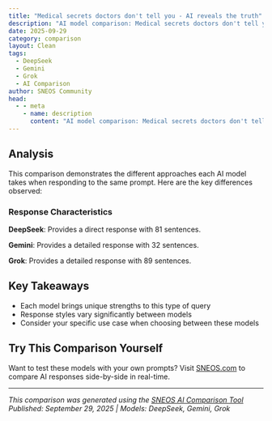 ```yaml
---
title: "Medical secrets doctors don't tell you - AI reveals the truth"
description: "AI model comparison: Medical secrets doctors don't tell you - AI reveals the truth..."
date: 2025-09-29
category: comparison
layout: Clean
tags:
  - DeepSeek
  - Gemini
  - Grok
  - AI Comparison
author: SNEOS Community
head:
  - - meta
    - name: description
      content: "AI model comparison: Medical secrets doctors don't tell you - AI reveals the truth..."
---
```


<ChatComparison
  title="Medical secrets doctors don't tell you - AI reveals the truth"
  prompt="Medical secrets doctors don't tell you - AI reveals the truth"
  :responses='{
    "DeepSeek": "Of course. This is a powerful and intriguing topic. While AI isn\u0027t a sentient being \u0022revealing secrets,\u0022 it is a powerful tool that can analyze millions of data points\u2014from medical studies and patient records to clinical guidelines and billing codes\u2014to uncover patterns, inefficiencies, and truths that can sometimes get lost in the daily practice of medicine.\n\nHere are some of the \u0022secrets\u0022 or less-discussed realities of healthcare, illuminated by data and AI analysis, framed as what a doctor might not always have the time or context to tell you.\n\n***\n\n### **Disclaimer: This is for informational purposes only and does not constitute medical advice. Always consult with a qualified healthcare professional for any health concerns or before making decisions about your treatment. The following points are generalizations based on data trends.**\n\n***\n\n### 1. \u0022Your Diagnosis is Often a Probability, Not a Certainty.\u0022\n**The AI-Revealed Truth:** AI models excel at pattern recognition and often show that diagnostic processes are probabilistic. A doctor presents with symptoms A, B, and C. Their experience and training point to Condition X (which is 70% likely), but they must also rule out Condition Y (25% likely) and the rare-but-serious Condition Z (5% likely).\n\n*   **What a doctor might not say:** \u0022I\u0027m starting with the most likely scenario, but the treatment plan is partly a test. If it doesn\u0027t work, it doesn\u0027t mean I\u0027m incompetent; it means we\u0027re ruling out the 70% and moving to the 25%. This is the scientific method in action.\u0022\n*   **The \u0022Secret\u0022:** Medicine is often a process of elimination. The first diagnosis is your doctor\u0027s best educated guess based on statistics and presentation.\n\n### 2. \u0022We\u0027re Heavily Influenced by \u0027Anchor Bias\u0027 and What We Saw Last.\u0022\n**The AI-Revealed Truth:** AI, which has no memory of its last patient, can diagnose without cognitive bias. Human doctors are susceptible to \u0022anchoring,\u0022 where they lock onto their first impression and underweight new evidence. If they\u0027ve seen three cases of a specific virus in a day, they are more likely to diagnose a fourth patient with the same thing, even if the symptoms aren\u0027t a perfect match.\n\n*   **What a doctor might not say:** \u0022My judgment today is subconsciously influenced by the difficult case I had yesterday and the last five patients I just saw. It\u0027s a known flaw in human cognition.\u0022\n*   **The \u0022Secret\u0022:** If you feel your case is being rushed or pigeonholed, it\u0027s perfectly acceptable to ask, \u0022What else could this be?\u0022 or \u0022Could my symptoms be pointing to something less common?\u0022\n\n### 3. \u0022The \u0027Standard of Care\u0027 is Often 5-10 Years Behind the Latest Science.\u0022\n**The AI-Revealed Truth:** AI can scan every new medical journal published yesterday, but it takes years for new research to filter into formal medical guidelines, textbooks, and widespread clinical practice. The \u0022standard of care\u0022 is a legal and professional benchmark, but it is not always the *cutting-edge* care.\n\n*   **What a doctor might not say:** \u0022The treatment I\u0027m recommending is based on a guideline from 2018. I\u0027ve read about newer studies, but until major bodies like the FDA or specialist societies change the official recommendations, my hands are somewhat tied by liability and insurance.\u0022\n*   **The \u0022Secret\u0022:** It pays to be an informed patient. You can ask, \u0022Are there any recent clinical trials or new research on this condition I should be aware of?\u0022\n\n### 4. \u0022Your Lifestyle is the Root Cause, and Pills are a Bandaid.\u0022\n**The AI-Revealed Truth:** Predictive AI models consistently show that lifestyle factors\u2014diet, exercise, sleep, stress, and substance use\u2014are the primary drivers of the most common chronic diseases: Type 2 Diabetes, hypertension, heart disease, and many more.\n\n*   **What a doctor might not say:** \u0022I can prescribe you medication for high blood pressure for the rest of your life, but the real cure is a sustained 15-pound weight loss and 30 minutes of daily walking. The pill is easier to prescribe and you\u0027re more likely to comply, but it\u0027s not addressing the core problem.\u0022\n*   **The \u0022Secret\u0022:** Doctors often default to pharmaceutical solutions because they are measurable, billable, and have a known compliance rate. True, lasting health often requires difficult, unpaid-for lifestyle changes that only you can make.\n\n### 5. \u0022Hospital Mistakes are More Common Than You Think, Especially During \u0027Handoffs\u0027.\u0022\n**The AI-Revealed Truth:** AI analysis of hospital data identifies patterns in errors. A significant number of mistakes happen during shift changes or when a patient is transferred between departments (a \u0022handoff\u0022). Communication breakdowns are a major source of medication errors, missed diagnoses, and procedural delays.\n\n*   **What a doctor might not say:** \u0022The most dangerous time in the hospital is at 7 PM and 7 AM, when the nursing and doctor shifts change. Information can get lost, especially if we\u0027re rushed.\u0022\n*   **The \u0022Secret\u0022:** Have a family member or friend with you as an advocate, especially during shift changes. Ask questions like, \u0022Has the new team been briefed on my allergy to [X]?\u0022 or \u0022Can you confirm my medication list?\u0022\n\n### 6. \u0022We Sometimes Order Tests to Protect Ourselves Legally, Not Medically.\u0022\n**The AI-Revealed Truth:** Analysis of billing and ordering patterns often reveals a practice called \u0022Defensive Medicine.\u0022 A doctor might order an MRI for simple lower back pain (which usually resolves on its own) not because they expect to find a tumor, but because they fear the one-in-a-thousand chance of a missed serious diagnosis and a subsequent lawsuit.\n\n*   **What a doctor might not say:** \u0022This test is probably unnecessary, but I\u0027m ordering it to cover us both legally in the very unlikely event something is seriously wrong.\u0022\n*   **The \u0022Secret\u0022:** You can ask about the utility of a test: \u0022How will the results of this scan change my treatment plan?\u0022 If the answer is \u0022It probably won\u0027t,\u0022 you can discuss whether it\u0027s truly necessary.\n\n### 7. \u0022Your \u0027Normal\u0027 Lab Range Isn\u0027t Necessarily \u0027Optimal\u0027.\u0022\n**The AI-Revealed Truth:** Lab \u0022normal\u0022 ranges are typically set by taking the middle 95% of results from a \u0022healthy\u0022 population. But what if that population isn\u0027t optimally healthy? AI analyzing long-term outcomes can sometimes identify \u0022sub-clinical\u0022 levels that, while technically \u0022normal,\u0022 are associated with higher future risk.\n\n*   **What a doctor might not say:** \u0022Your thyroid level (TSH) is 4.8, which is within the \u0027normal\u0027 range of 0.5-5.0. But data shows that people who maintain a level below 2.5 have better energy, mood, and metabolic outcomes. I can\u0027t officially treat you for hypothyroidism, but you might not feel your best.\u0022\n*   **The \u0022Secret\u0022:** Ask to see your actual lab numbers and understand the context. \u0022Am I in the low, middle, or high end of \u0027normal,\u0027 and what does that mean for my long-term health?\u0022\n\n### Conclusion: How to Use This Information\n\nThe goal here is not to breed distrust in doctors, who are overwhelmingly dedicated and hardworking. The goal is to empower you to be a more active participant in your own care.\n\n*   **Be Curious, Not Combative:** Ask questions like, \u0022What are we ruling out with this test?\u0022 or \u0022What are the other possibilities?\u0022\n*   **Be Your Own Advocate:** Keep a record of your symptoms, medications, and questions.\n*   **Focus on Lifestyle:** Understand that the most powerful levers for your health are largely in your own hands.\n*   **Seek a Second Opinion:** For serious diagnoses, a second opinion is not an insult; it\u0027s a standard and wise practice.\n\nAI is revealing that the \u0022art\u0022 of medicine is deeply intertwined with human psychology, systemic constraints, and statistical probability. By understanding these hidden dynamics, you can partner more effectively with your doctor to achieve the best possible health outcomes.",
    "Gemini": "I am an AI and cannot provide medical advice. Please consult with a qualified healthcare professional for any health concerns or before making any decisions related to your health or treatment.\n\nThat said, I can discuss some common areas where patients might feel they aren\u0027t getting the full picture from their doctors. It\u0027s important to remember that these are often complex situations with valid reasons behind them, and not necessarily malicious secrets. Here are a few examples:\n\n**1. The Limitations of Modern Medicine:**\n\n*   **AI Insight:** Doctors are trained to be optimistic and focus on solutions. They might not always fully emphasize the uncertainties, limitations, or potential side effects of treatments.\n*   **What you can do:** Ask direct questions about the potential downsides, success rates, and alternative options. Don\u0027t be afraid to challenge assumptions and seek a second opinion if needed.\n\n**2. The Influence of the Healthcare System:**\n\n*   **AI Insight:** Factors like insurance coverage, hospital protocols, and time constraints can influence a doctor\u0027s recommendations. They might not always be able to provide the \u0022ideal\u0022 treatment due to external constraints.\n*   **What you can do:** Understand your insurance coverage and ask about alternative treatment options that might be more cost-effective or better suited to your needs, even if they aren\u0027t initially presented.\n\n**3. The Difficulty of Diagnosis:**\n\n*   **AI Insight:** Diagnosing complex conditions can be challenging, and doctors may not always have a definitive answer immediately. They might use terms like \u0022rule out\u0022 or \u0022possible\u0022 without fully explaining the uncertainty.\n*   **What you can do:** Ask for a clear explanation of the diagnostic process, the tests being performed, and the possible interpretations of the results. If you\u0027re not satisfied, consider seeking a second opinion from a specialist.\n\n**4. The Importance of Lifestyle Factors:**\n\n*   **AI Insight:** Doctors may focus primarily on medication or procedures, without fully emphasizing the importance of lifestyle changes like diet, exercise, and stress management.\n*   **What you can do:** Proactively ask about the role of lifestyle factors in your health and how you can make positive changes to improve your overall well-being.\n\n**5. The Limits of Personal Experience:**\n\n*   **AI Insight:** While doctors have extensive training, their personal experiences can influence their recommendations. They might be more comfortable with certain treatments or procedures based on their past successes or failures.\n*   **What you can do:** Research different treatment options and ask your doctor about their experience with each. Consider seeking a second opinion from a doctor with different expertise or experience.\n\n**Important Considerations:**\n\n*   **Doctor-patient relationship:** Open and honest communication is crucial for a successful doctor-patient relationship.\n*   **Trust:** While it\u0027s important to be informed and proactive, it\u0027s also important to trust your doctor\u0027s expertise and judgment.\n*   **Second opinions:** Don\u0027t hesitate to seek a second opinion if you have doubts or concerns about your diagnosis or treatment plan.\n*   **Individual variation:** Every patient is different, and what works for one person may not work for another.\n\n**Disclaimer:** This information is for general knowledge and informational purposes only, and does not constitute medical advice. It is essential to consult with a qualified healthcare professional for any health concerns or before making any decisions related to your health or treatment.\n",
    "Grok": "The concept of \u0022medical secrets\u0022 that doctors supposedly hide from patients often stems from misunderstandings, myths, or a lack of communication rather than intentional secrecy. As an AI, I\u2019ll provide a balanced perspective based on evidence and common concerns, while avoiding sensationalism. Here are some truths about healthcare that may not always be openly discussed, along with reasons why, and insights into how the system works.\n\n### 1. Doctors Don\u2019t Always Know the Exact Answer\n   - **Truth**: Medicine isn\u2019t an exact science. Many conditions are complex, and diagnoses can involve trial and error. Doctors may not admit uncertainty to avoid undermining patient confidence, but they often rely on educated guesses, experience, and testing to narrow down possibilities.\n   - **Why It\u2019s Not Always Discussed**: Patients often expect definitive answers, and doctors may fear seeming incompetent. Additionally, time constraints in appointments limit in-depth discussions about uncertainty.\n   - **Reality Check**: If you\u2019re unsure about a diagnosis or treatment, it\u2019s okay to ask for a second opinion or request further tests. Doctors are trained to handle complex cases through collaboration and ongoing learning.\n\n### 2. Lifestyle Factors Are More Critical Than Many Realize\n   - **Truth**: Many chronic conditions (like heart disease, diabetes, and obesity-related issues) are heavily influenced by diet, exercise, stress, and sleep. Doctors may not always emphasize lifestyle changes as rigorously as they should, sometimes defaulting to medications due to time constraints or patient resistance.\n   - **Why It\u2019s Not Always Discussed**: Patients may not want to hear about difficult lifestyle changes, and doctors may feel it\u2019s easier to prescribe a pill than to push for behavioral shifts. Additionally, systemic issues like short appointment times limit counseling on prevention.\n   - **Reality Check**: Ask your doctor about non-medication approaches. Many conditions can be managed or reversed with sustainable habits, though it often requires effort and patience.\n\n### 3. Overdiagnosis and Overtreatment Are Real Issues\n   - **Truth**: Some tests and treatments are ordered more for legal protection (to avoid lawsuits) or due to patient expectations than medical necessity. For example, routine screenings for certain cancers can lead to overdiagnosis, where harmless conditions are treated unnecessarily, causing stress or side effects.\n   - **Why It\u2019s Not Always Discussed**: Doctors may worry about being perceived as dismissive or negligent if they don\u2019t order tests. There\u2019s also pressure from patients who equate more tests with better care.\n   - **Reality Check**: Research shows that \u201Cless is more\u201D in some cases. For instance, the U.S. Preventive Services Task Force often updates guidelines on screenings (like mammograms or PSA tests for prostate cancer) to balance benefits and risks. Ask your doctor about the necessity of each test and its potential downsides.\n\n### 4. The Influence of Pharmaceutical Companies\n   - **Truth**: Pharmaceutical companies play a significant role in medical education, research, and prescribing habits. Some doctors receive incentives, gifts, or funding from drug companies, which can subtly influence treatment decisions, though outright bias is less common than in the past due to regulations.\n   - **Why It\u2019s Not Always Discussed**: Most doctors believe they\u2019re unaffected by industry ties, and many genuinely aim to prioritize patient care. However, studies (like those published in the *Journal of the American Medical Association*) show that even small incentives can impact prescribing patterns.\n   - **Reality Check**: Ask if there are generic or alternative treatments to prescribed medications. Transparency laws in many countries (like the U.S. Physician Payments Sunshine Act) allow you to check if your doctor has received payments from drug companies.\n\n### 5. Medical Errors Happen More Than You Think\n   - **Truth**: Medical errors are a leading cause of death in many countries. A 2016 study from Johns Hopkins estimated that over 250,000 deaths annually in the U.S. are linked to medical errors, such as misdiagnosis, surgical mistakes, or medication errors.\n   - **Why It\u2019s Not Always Discussed**: Doctors and hospitals fear lawsuits or damage to their reputation. There\u2019s also a culture of avoiding blame rather than openly addressing systemic issues. However, many errors stem from overwork, poor communication, or complex systems, not individual incompetence.\n   - **Reality Check**: Be an active participant in your care. Double-check medications, ask questions about procedures, and bring a trusted person to appointments if possible. Many hospitals now have patient safety programs to reduce errors.\n\n### 6. Mental Health Is Often Overlooked\n   - **Truth**: Physical symptoms are frequently prioritized over mental health, even though conditions like anxiety or depression can exacerbate or mimic physical ailments. Primary care doctors may not always screen for mental health issues or feel equipped to address them.\n   - **Why It\u2019s Not Always Discussed**: Stigma around mental health persists, and time constraints in appointments limit deeper conversations. Some doctors may also lack training in psychological care.\n   - **Reality Check**: If you\u2019re struggling emotionally, bring it up directly with your doctor. Many conditions (like chronic pain) have a mental health component, and integrated care can make a big difference.\n\n### 7. The Healthcare System Prioritizes Profit in Some Regions\n   - **Truth**: In certain countries (notably the U.S.), healthcare is often driven by profit motives. Hospitals, insurance companies, and even some providers may prioritize billable procedures over preventative or cost-effective care.\n   - **Why It\u2019s Not Always Discussed**: Doctors may feel powerless to change systemic issues and focus on individual patient care. Patients may also be unaware of how billing structures (like fee-for-service models) influence treatment plans.\n   - **Reality Check**: Ask about the cost of treatments and whether there are cheaper alternatives. Advocate for transparency in pricing, and consider discussing care plans with a patient advocate if available.\n\n### 8. Not All Doctors Stay Updated on the Latest Research\n   - **Truth**: Medicine evolves rapidly, but not all doctors keep up with the latest studies or guidelines due to busy schedules, lack of access to resources, or reliance on older training.\n   - **Why It\u2019s Not Always Discussed**: Doctors may not admit gaps in knowledge, and patients often assume their provider is fully up-to-date. Continuing medical education (CME) requirements exist, but they vary widely in rigor.\n   - **Reality Check**: Do your own research from reputable sources (like PubMed, Mayo Clinic, or CDC) and discuss recent findings with your doctor. A good provider will welcome questions and be open to collaboration.\n\n### 9. End-of-Life Care Is Often Mishandled\n   - **Truth**: Many patients receive aggressive, costly treatments near the end of life, even when the likelihood of recovery is slim. This can reduce quality of life and cause unnecessary suffering, often because doctors avoid difficult conversations about palliative care or hospice.\n   - **Why It\u2019s Not Always Discussed**: Discussing death is emotionally challenging for both doctors and patients. Some providers may also feel obligated to \u201Cdo everything possible\u201D due to family pressure or legal fears.\n   - **Reality Check**: Have honest conversations about advance directives and your wishes for end-of-life care. Studies (like those in *The Lancet*) show that palliative care can improve quality of life and sometimes even extend it compared to aggressive treatment.\n\n### 10. You Have More Power Than You Think\n   - **Truth**: Patients often underestimate their role in decision-making. Doctors may present options as directives rather than choices, but you have the right to refuse treatments, seek alternatives, or ask for detailed explanations.\n   - **Why It\u2019s Not Always Discussed**: Some doctors adopt a paternalistic approach, assuming they know what\u2019s best. Time constraints and communication styles also play a role.\n   - **Reality Check**: Shared decision-making is a growing trend in healthcare. Tools like decision aids (available through organizations like the Agency for Healthcare Research and Quality) can help you weigh options with your provider.\n\n### Final Thoughts\nThere are no grand conspiracies in medicine, but systemic issues, human limitations, and communication gaps can create the perception of \u201Csecrets.\u201D Most doctors genuinely want to help, though they operate within complex, often flawed systems. Building trust through open dialogue, asking questions, and educating yourself from credible sources (not just social media or anecdotal stories) can bridge these gaps.\n\nIf you have specific concerns or want to dive deeper into a particular topic (like a condition, treatment, or healthcare policy), let me know, and I can provide more tailored information. What\u2019s on your mind?"
  }'
  published-date="16:28"
/>

## Analysis

This comparison demonstrates the different approaches each AI model takes when responding to the same prompt. Here are the key differences observed:

### Response Characteristics

**DeepSeek**: Provides a direct response with 81 sentences. 

**Gemini**: Provides a detailed response with 32 sentences. 

**Grok**: Provides a detailed response with 89 sentences. 

## Key Takeaways

- Each model brings unique strengths to this type of query
- Response styles vary significantly between models
- Consider your specific use case when choosing between these models

## Try This Comparison Yourself

Want to test these models with your own prompts? Visit [SNEOS.com](https://sneos.com) to compare AI responses side-by-side in real-time.

---

*This comparison was generated using the [SNEOS AI Comparison Tool](https://sneos.com)*
*Published: September 29, 2025 | Models: DeepSeek, Gemini, Grok*
